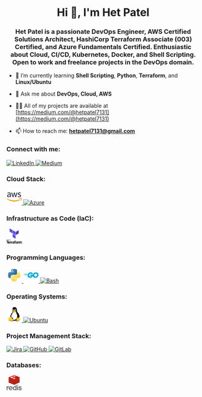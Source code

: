 <h1 align="center">Hi 👋, I'm Het Patel</h1>
<h3 align="center">Het Patel is a passionate DevOps Engineer, AWS Certified Solutions Architect, HashiCorp Terraform Associate (003) Certified, and Azure Fundamentals Certified. Enthusiastic about Cloud, CI/CD, Kubernetes, Docker, and Shell Scripting. Open to work and freelance projects in the DevOps domain.</h3>

- 🌱 I’m currently learning **Shell Scripting**, **Python**, **Terraform**, and **Linux/Ubuntu**

- 💬 Ask me about **DevOps, Cloud, AWS**

- 👨‍💻 All of my projects are available at [https://medium.com/@hetpatel7131](https://medium.com/@hetpatel7131)

- 📫 How to reach me: **hetpatel7131@gmail.com**

<h3 align="left">Connect with me:</h3>
<p align="left">
  <a href="https://www.linkedin.com/in/hetpatel7131/" target="blank">
    <img align="center" src="https://raw.githubusercontent.com/rahuldkjain/github-profile-readme-generator/master/src/images/icons/Social/linked-in-alt.svg" alt="LinkedIn" title="LinkedIn" height="30" width="40" />
  </a>
  <a href="https://medium.com/@hetpatel7131" target="blank">
    <img align="center" src="https://findingtom.com/images/uploads/medium-logo/article-image-00.jpeg" alt="Medium" title="Medium" height="30" width="40" />
  </a>
</p>

<h3 align="left">Cloud Stack:</h3>
<p align="left"> 
  <a href="https://aws.amazon.com" target="_blank" rel="noreferrer">
    <img src="https://raw.githubusercontent.com/devicons/devicon/master/icons/amazonwebservices/amazonwebservices-original-wordmark.svg" alt="AWS" title="Amazon Web Services (AWS)" width="40" height="40"/>
  </a> 
  <a href="https://azure.microsoft.com/en-in/" target="_blank" rel="noreferrer">
    <img src="https://www.vectorlogo.zone/logos/microsoft_azure/microsoft_azure-icon.svg" alt="Azure" title="Microsoft Azure" width="40" height="40"/>
  </a> 
</p>

<h3 align="left">Infrastructure as Code (IaC):</h3>
<p align="left">
  <a href="https://www.terraform.io/" target="_blank" rel="noreferrer">
    <img src="https://raw.githubusercontent.com/devicons/devicon/master/icons/terraform/terraform-original-wordmark.svg" alt="Terraform" title="Terraform" width="40" height="40"/>
  </a>
</p>

<h3 align="left">Programming Languages:</h3>
<p align="left">
  <a href="https://www.python.org" target="_blank" rel="noreferrer">
    <img src="https://raw.githubusercontent.com/devicons/devicon/master/icons/python/python-original.svg" alt="Python" title="Python" width="40" height="40"/>
  </a>
  <a href="https://golang.org" target="_blank" rel="noreferrer">
    <img src="https://raw.githubusercontent.com/devicons/devicon/master/icons/go/go-original-wordmark.svg" alt="Go" title="Go" width="40" height="40"/>
  </a>
  <a href="https://www.gnu.org/software/bash/" target="_blank" rel="noreferrer">
    <img src="https://camo.githubusercontent.com/9cf3fcdf2293010bfbcda9425b74aa05432c75c85dea95b35c474329c1f5ca8d/68747470733a2f2f7777772e7376677265706f2e636f6d2f73686f772f3335333437382f626173682d69636f6e2e737667" alt="Bash" title="Bash" width="40" height="40"/>
  </a>
</p>

<h3 align="left">Operating Systems:</h3>
<p align="left">
  <a href="https://www.linux.org/" target="_blank" rel="noreferrer">
    <img src="https://raw.githubusercontent.com/devicons/devicon/master/icons/linux/linux-original.svg" alt="Linux" title="Linux" width="40" height="40"/>
  </a>
  <a href="https://ubuntu.com/" target="_blank" rel="noreferrer">
    <img src="https://static-00.iconduck.com/assets.00/ubuntu-plain-icon-256x256-we4d4gd0.png" alt="Ubuntu" title="Ubuntu" width="40" height="40"/>
  </a>
</p>

<h3 align="left">Project Management Stack:</h3>
<p align="left">
  <a href="https://www.atlassian.com/software/jira" target="_blank" rel="noreferrer">
    <img src="https://www.vectorlogo.zone/logos/atlassian_jira/atlassian_jira-icon.svg" alt="Jira" title="Jira" width="40" height="40"/>
  </a>
  <a href="https://github.com" target="_blank" rel="noreferrer">
    <img src="https://camo.githubusercontent.com/cc621e872e3eb80326ab0eb60a04af699aa022df365f28ea2dbb490c1e7ae788/68747470733a2f2f7777772e766563746f726c6f676f2e7a6f6e652f6c6f676f732f6769746875622f6769746875622d69636f6e2e737667" alt="GitHub" title="GitHub" width="40" height="40"/>
  </a>
  <a href="https://about.gitlab.com/" target="_blank" rel="noreferrer">
    <img src="https://www.vectorlogo.zone/logos/gitlab/gitlab-icon.svg" alt="GitLab" title="GitLab" width="40" height="40"/>
  </a>
</p>

<h3 align="left">Databases:</h3>
<p align="left">
  <a href="https://redis.io" target="_blank" rel="noreferrer">
    <img src="https://raw.githubusercontent.com/devicons/devicon/master/icons/redis/redis-original-wordmark.svg" alt="Redis" title="Redis" width="40" height="40"/>
  </a>
</p>

<h3 align="center"></h3>
<p align="center">
  <img src="https://raw.githubusercontent.com/mik
